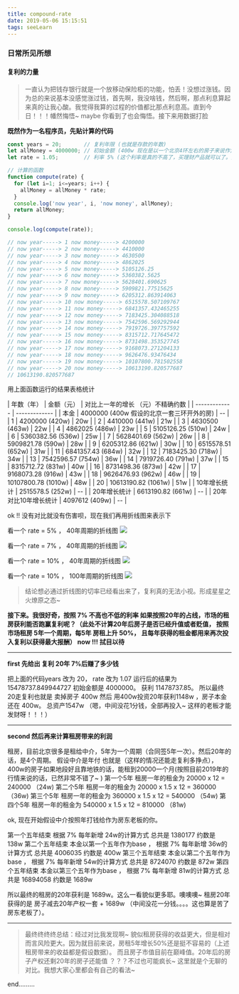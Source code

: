 ```yaml
---
title: compound-rate
date: 2019-05-06 15:15:51
tags: seeLearn
---
```

### 日常所见所想
#### 复利的力量
> 一直认为把钱存银行就是一个放移动保险柜的功能，怕丢！没想过涨钱。因为总的来说基本没感觉涨过钱，首先啊，我没啥钱，然后啊，那点利息算起来真的让我心酸。我觉得我算的过程的价值都比那点利息高。直到今日！！！幡然悔悟~ maybe 你看到了也会悔悟。接下来用数据打脸

**既然作为一名程序员，先贴计算的代码**

```javascript
const years = 20;       // 复利年限 (也就是存款的年数)
let allMoney = 4000000; // 初始金额 (400w 现在是以一个北京4环左右的房子来说作为初始金额)
let rate = 1.05;        // 利率 5% (这个利率是真的不高了，买理财产品就可以了。如果更高的利率那就更可怕的数据了。 )

// 计算的函数
function compute(rate) {
  for (let i=1; i<=years; i++) {
    allMoney = allMoney * rate;
  }
  console.log('now year', i, 'now money', allMoney);
  return allMoney;
}

console.log(compute(rate));

// now year-----> 1 now money-----> 4200000
// now year-----> 2 now money-----> 4410000
// now year-----> 3 now money-----> 4630500
// now year-----> 4 now money-----> 4862025
// now year-----> 5 now money-----> 5105126.25
// now year-----> 6 now money-----> 5360382.5625
// now year-----> 7 now money-----> 5628401.690625
// now year-----> 8 now money-----> 5909821.77515625
// now year-----> 9 now money-----> 6205312.863914063
// now year-----> 10 now money-----> 6515578.507109767
// now year-----> 11 now money-----> 6841357.432465255
// now year-----> 12 now money-----> 7183425.304088518
// now year-----> 13 now money-----> 7542596.569292944
// now year-----> 14 now money-----> 7919726.397757592
// now year-----> 15 now money-----> 8315712.717645472
// now year-----> 16 now money-----> 8731498.353527745
// now year-----> 17 now money-----> 9168073.271204133
// now year-----> 18 now money-----> 9626476.93476434
// now year-----> 19 now money-----> 10107800.781502558
// now year-----> 20 now money-----> 10613190.820577687
// 10613190.820577687

```
用上面函数运行的结果表格统计


| 年数（年） | 金额（元） | 对比上一年的增长 （元）不精确约数 |
| ------------- | ------------- |
| 本金 | 4000000 (400w 假设的北京一套三环开外的房) | -- |
| 1 | 4200000 (420w) | 20w |
| 2 | 4410000 (441w) | 21w | 
| 3 | 4630500 (463w) | 22w |
| 4 | 4862025 (486w) | 23w |
| 5 | 5105126.25 (510w) | 24w |
| 6 | 5360382.56 (536w) | 25w |
| 7 | 5628401.69 (562w) | 26w |
| 8 | 5909821.78 (590w) | 28w |
| 9 | 6205312.86 (621w) | 30w |
| 10 | 6515578.51 (652w) | 31w |
| 11 | 6841357.43 (684w) | 32w |
| 12 | 7183425.30 (718w) | 34w |
| 13 | 7542596.57 (754w) | 36w |
| 14 | 7919726.40 (791w) | 37w |
| 15 | 8315712.72 (831w) | 40w |
| 16 | 8731498.36 (873w) | 42w |
| 17 | 9168073.28 (916w) | 43w |
| 18 | 9626476.93 (962w) | 46w |
| 19 | 10107800.78 (1010w) | 48w |
| 20 | 10613190.82 (1061w) | 51w |
| 10年增长统计 | 2515578.5 (252w) | -- |
| 20年增长统计 | 6613190.82 (661w) | -- |
| 20年对比10年增长统计 | 4097612 (409w) | -- |



ok !! 没有对比就没有伤害呗，现在我们再用折线图来表示下

看一个 rate = 5% ， 40年周期的折线图
![](http://static.zeroyh.cn/compound-WechatIMG730.png)

看一个 rate = 7% ， 40年周期的折线图
![](http://static.zeroyh.cn/compound-WechatIMG731.png)

看一个 rate = 10% ， 40年周期的折线图
![](http://static.zeroyh.cn/compound-WechatIMG732.png)

看一个 rate = 10% ， 100年周期的折线图
![](http://static.zeroyh.cn/compound-WechatIMG733.png)

> 结论想必通过折线图的切率已经看出来了，复利真的无法小视。形成星星之火燎原之态~

**接下来。我很好奇，按照 7% 不高也不低的利率 如果按照20年的占线，市场的租房获利能否跑赢复利呢？（此处不计算20年后房子是否已经升值或者贬值， 按照市场租房 5年一个周期，每5年 房租上升 50%， 且每年获得的租金都用来再次投入复利以获得最大报酬） now !!! 拭目以待**

--------
**first 先给出 复利 20年 7%后赚了多少钱**

  把上面的代码years 改为 20， rate 改为 1.07 运行后的结果为 15478737.849944727 初始金额是 4000000。 获利 11478737.85。 
  所以最终20走复利也就是 卖掉房子 400w 然后 用400w投资20年获利1148w ，房子本金还在 400w。 总资产1547w （嗯，中间没花1分钱，全部再投入~ 这样的老板才能发财呀！！！）

--------
**second 然后再来计算租房带来的利润**

  租房，目前北京很多是租给中介，5年为一个周期（合同签5年一次）。然后20年的话，是4个周期。 假设中介是年付 也就是（这样的情况还能走复利多挣点），400w的房子如果地段好且靠地铁的话，能租到20000一个月(按照目前2019年的行情来说的话，已然非常不错了~ )
  第一个5年 租房一年的租金为 20000 x 12 = 240000 （24w)
  第二个5年 租房一年的租金为 20000 x 1.5 x 12 = 360000 （36w)
  第三个5年 租房一年的租金为 360000 x 1.5 x 12 = 540000 （54w)
  第四个5年 租房一年的租金为 540000 x 1.5 x 12 = 810000 （81w)

  ok, 现在开始假设中介按照年打钱给作为房东老板的你。

  第一个五年结束 根据 7% 每年新增 24w的计算方式  总共是  1380177 约数是 138w
  第二个五年结束  本金以第一个五年作为base ， 根据 7% 每年新增 36w的计算方式  总共是  4006035 约数是 400w
  第三个五年结束  本金以第二个五年作为base ， 根据 7% 每年新增 54w的计算方式  总共是  8724070 约数是 872w
  第四个五年结束  本金以第三个五年作为base ， 根据 7% 每年新增 81w的计算方式  总共是  16894058 约数是 1689w

  所以最终的租房的20年获利是 1689w。这么一看貌似更多耶。噢噢噢~  租房20年获得的是  房子减去20年产权一套 + 1689w （中间没花一分钱。。。。这也算是苦了房东老板了）。

--------

> 最终终终终总结：经过对比我发现啊~ 貌似租房获得的收益更大，但是相对而言风险更大。因为就目前来说，房租5年增长50%还是挺不容易的（上述租房带来的收益都是假设数据）。 而且房子市值目前在巅峰值。20年后的房子产权还剩20年的房子还能值 ？？？不过也可能疯长~ 这里就是个无聊的对比。我想大家心里都会有自己的看法~ 

end.........